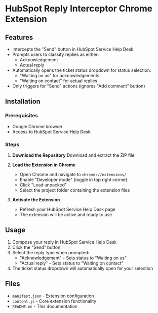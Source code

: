 # HubSpot Reply Interceptor Chrome Extension

## Features

- Intercepts the "Send" button in HubSpot Service Help Desk
- Prompts users to classify replies as either:
  - Acknowledgement
  - Actual reply
- Automatically opens the ticket status dropdown for status selection:
  - "Waiting on us" for acknowledgements
  - "Waiting on contact" for actual replies
- Only triggers for "Send" actions (ignores "Add comment" button)

## Installation

### Prerequisites
- Google Chrome browser
- Access to HubSpot Service Help Desk

### Steps

1. **Download the Repository**
    Download and extract the ZIP file

2. **Load the Extension in Chrome**
   - Open Chrome and navigate to `chrome://extensions/`
   - Enable "Developer mode" (toggle in top right corner)
   - Click "Load unpacked"
   - Select the project folder containing the extension files

3. **Activate the Extension**
   - Refresh your HubSpot Service Help Desk page
   - The extension will be active and ready to use

## Usage

1. Compose your reply in HubSpot Service Help Desk
2. Click the "Send" button
3. Select the reply type when prompted:
   - "Acknowledgement" - Sets status to "Waiting on us"
   - "Actual reply" - Sets status to "Waiting on contact"
4. The ticket status dropdown will automatically open for your selection

## Files

- `manifest.json` - Extension configuration
- `content.js` - Core extension functionality
- `README.md` - This documentation
